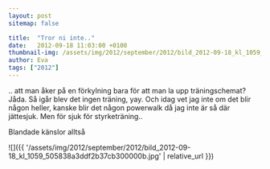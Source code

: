 ```yaml
---
layout: post
sitemap: false

title:  "Tror ni inte.."
date:   2012-09-18 11:03:00 +0100
thumbnail-img: /assets/img/2012/september/2012/bild_2012-09-18_kl_1059_505838a3ddf2b37cb300000b.jpg
author: Eva
tags: ["2012"]
---
```


.. att man åker på en förkylning bara för att man la upp träningschemat? Jåda. Så igår blev det ingen träning, yay. Och idag vet jag inte om det blir någon heller, kanske blir det någon powerwalk då jag inte är så där jättesjuk. Men för sjuk för styrketräning.. 







Blandade känslor alltså

![]({{ '/assets/img/2012/september/2012/bild_2012-09-18_kl_1059_505838a3ddf2b37cb300000b.jpg'  | relative_url }})

